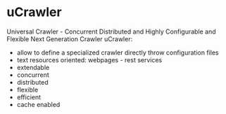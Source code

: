 # uCrawler
Universal Crawler - Concurrent Distributed and Highly Configurable and Flexible Next Generation Crawler
uCrawler:
* allow to define a specialized crawler directly throw configuration files
* text resources oriented: webpages - rest services
* extendable
* concurrent
* distributed
* flexible
* efficient
* cache enabled
